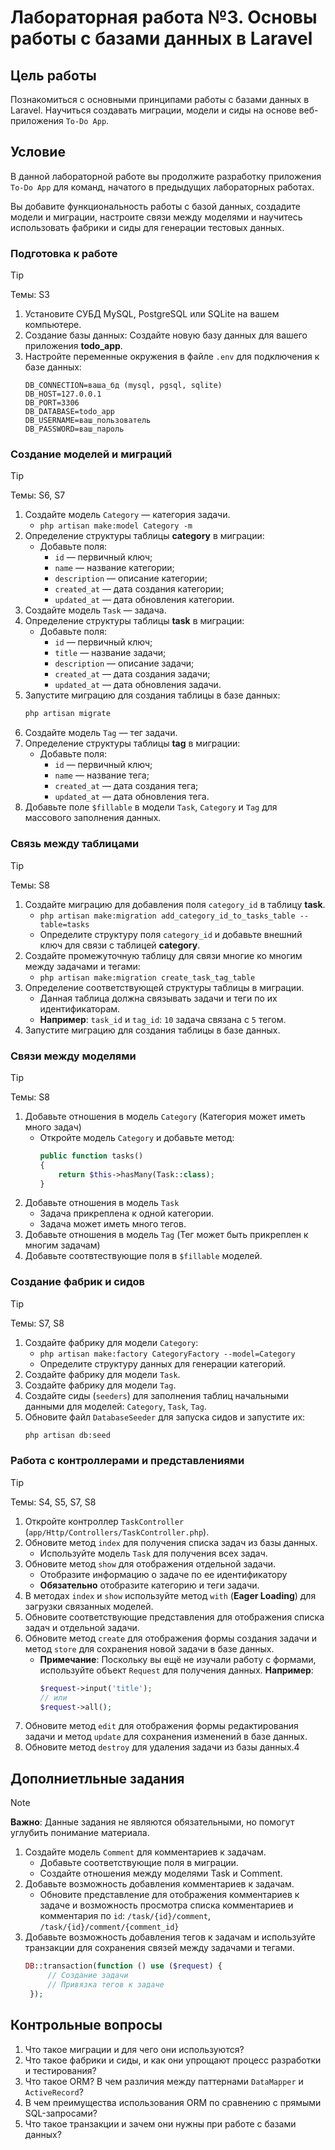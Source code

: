 # Лабораторная работа №3. Основы работы с базами данных в Laravel

## Цель работы

Познакомиться с основными принципами работы с базами данных в Laravel. Научиться создавать миграции, модели и сиды на основе веб-приложения `To-Do App`.

## Условие

В данной лабораторной работе вы продолжите разработку приложения `To-Do App` для команд, начатого в предыдущих лабораторных работах.

Вы добавите функциональность работы с базой данных, создадите модели и миграции, настроите связи между моделями и научитесь использовать фабрики и сиды для генерации тестовых данных.

### Подготовка к работе

> [!TIP]
> Темы: S3

1. Установите СУБД MySQL, PostgreSQL или SQLite на вашем компьютере.
2. Создание базы данных: Создайте новую базу данных для вашего приложения **todo_app**.
3. Настройте переменные окружения в файле `.env` для подключения к базе данных:
   ```env
   DB_CONNECTION=ваша_бд (mysql, pgsql, sqlite)
   DB_HOST=127.0.0.1
   DB_PORT=3306
   DB_DATABASE=todo_app
   DB_USERNAME=ваш_пользователь
   DB_PASSWORD=ваш_пароль
   ```

### Создание моделей и миграций

> [!TIP]
> Темы: S6, S7

1. Создайте модель `Category` — категория задачи.
   - `php artisan make:model Category -m`
2. Определение структуры таблицы **category** в миграции:
   - Добавьте поля:
     - `id` — первичный ключ;
     - `name` — название категории;
     - `description` — описание категории;
     - `created_at` — дата создания категории;
     - `updated_at` — дата обновления категории.
3. Создайте модель `Task` — задача.
4. Определение структуры таблицы **task** в миграции:
   - Добавьте поля:
     - `id` — первичный ключ;
     - `title` — название задачи;
     - `description` — описание задачи;
     - `created_at` — дата создания задачи;
     - `updated_at` — дата обновления задачи.
5. Запустите миграцию для создания таблицы в базе данных:
   ```bash
   php artisan migrate
   ```
6. Создайте модель `Tag` — тег задачи.
7. Определение структуры таблицы **tag** в миграции:
   - Добавьте поля:
     - `id` — первичный ключ;
     - `name` — название тега;
     - `created_at` — дата создания тега;
     - `updated_at` — дата обновления тега.
8. Добавьте поле `$fillable` в модели `Task`, `Category` и `Tag` для массового заполнения данных.

### Связь между таблицами

> [!TIP]
> Темы: S8

1. Создайте миграцию для добавления поля `category_id` в таблицу **task**.
   - `php artisan make:migration add_category_id_to_tasks_table --table=tasks`
   - Определите структуру поля `category_id` и добавьте внешний ключ для связи с таблицей **category**.
2. Создайте промежуточную таблицу для связи многие ко многим между задачами и тегами:
   - `php artisan make:migration create_task_tag_table`
3. Определение соответствующей структуры таблицы в миграции.
   - Данная таблица должна связывать задачи и теги по их идентификаторам.
   - **Например**: `task_id` и `tag_id`: `10` задача связана с `5` тегом.
4. Запустите миграцию для создания таблицы в базе данных.

### Связи между моделями

> [!TIP]
> Темы: S8

1. Добавьте отношения в модель `Category` (Категория может иметь много задач)
   - Откройте модель `Category` и добавьте метод:
     ```php
     public function tasks()
     {
         return $this->hasMany(Task::class);
     }
     ```
2. Добавьте отношения в модель `Task`
   - Задача прикреплена к одной категории.
   - Задача может иметь много тегов.
3. Добавьте отношения в модель `Tag` (Тег может быть прикреплен к многим задачам)
4. Добавьте соотвтествующие поля в `$fillable` моделей.

### Создание фабрик и сидов

> [!TIP]
> Темы: S7, S8

1. Создайте фабрику для модели `Category`:
   - `php artisan make:factory CategoryFactory --model=Category`
   - Определите структуру данных для генерации категорий.
2. Создайте фабрику для модели `Task`.
3. Создайте фабрику для модели `Tag`.
4. Создайте сиды (`seeders`) для заполнения таблиц начальными данными для моделей: `Category`, `Task`, `Tag`.
5. Обновите файл `DatabaseSeeder` для запуска сидов и запустите их:
   ```bash
   php artisan db:seed
   ```

### Работа с контроллерами и представлениями

> [!TIP]
> Темы: S4, S5, S7, S8

1. Откройте контроллер `TaskController` (`app/Http/Controllers/TaskController.php`).
2. Обновите метод `index` для получения списка задач из базы данных. 
   - Используйте модель `Task` для получения всех задач.
3. Обновите метод `show` для отображения отдельной задачи. 
   - Отобразите информацию о задаче по ее идентификатору
   - **Обязательно** отобразите категорию и теги задачи.
4. В методах `index` и `show` используйте метод `with` (**Eager Loading**) для загрузки связанных моделей.
4. Обновите соответствующие представления для отображения списка задач и отдельной задачи.
5. Обновите метод `create` для отображения формы создания задачи и метод `store` для сохранения новой задачи в базе данных. 
   - **Примечание**: Поскольку вы ещё не изучали работу с формами, используйте объект `Request` для получения данных. **Например**:
     ```php
     $request->input('title');
     // или
     $request->all();
     ```
6. Обновите метод `edit` для отображения формы редактирования задачи и метод `update` для сохранения изменений в базе данных.
7. Обновите метод `destroy` для удаления задачи из базы данных.4


## Дополниетльные задания

> [!NOTE]
> **Важно**: Данные задания не являются обязательными, но помогут углубить понимание материала.

1. Создайте модель `Comment` для комментариев к задачам.
   - Добавьте соответствующие поля в миграции.
   - Создайте отношения между моделями Task и Comment.
2. Добавьте возможность добавления комментариев к задачам.
   - Обновите представление для отображения комментариев к задаче и возможность просмотра списка комментариев и комментария по `id`: `/task/{id}/comment`, `/task/{id}/comment/{comment_id}`
3. Добавьте возможность добавления тегов к задачам и используйте транзакции для сохранения связей между задачами и тегами.
   ```php
   DB::transaction(function () use ($request) {
        // Создание задачи
        // Привязка тегов к задаче
    });
    ```
  
## Контрольные вопросы

1. Что такое миграции  и для чего они используются?
2. Что такое фабрики и сиды, и как они упрощают процесс разработки и тестирования?
3. Что такое ORM? В чем различия между паттернами `DataMapper` и `ActiveRecord`?
4. В чем преимущества использования ORM по сравнению с прямыми SQL-запросами?
5. Что такое транзакции и зачем они нужны при работе с базами данных?